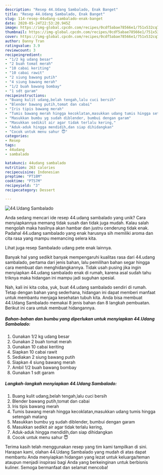 ```yaml
---
description: "Resep 44.Udang Sambalado, Enak Banget"
title: "Resep 44.Udang Sambalado, Enak Banget"
slug: 114-resep-44udang-sambalado-enak-banget
date: 2020-05-24T22:53:20.945Z
image: https://img-global.cpcdn.com/recipes/0cdf5abae78566e1/751x532cq70/44udang-sambalado-foto-resep-utama.jpg
thumbnail: https://img-global.cpcdn.com/recipes/0cdf5abae78566e1/751x532cq70/44udang-sambalado-foto-resep-utama.jpg
cover: https://img-global.cpcdn.com/recipes/0cdf5abae78566e1/751x532cq70/44udang-sambalado-foto-resep-utama.jpg
author: Danny Tran
ratingvalue: 3.9
reviewcount: 3
recipeingredient:
- "1/2 kg udang besar"
- "2 buah tomat merah"
- "10 cabai keriting"
- "10 cabai rawit"
- "2 siung bawang putih"
- "4 siung bawang merah"
- "1/2 buah bawang bombay"
- "1 sdt garam"
recipeinstructions:
- "Buang kulit udang,belah tengah,lalu cuci bersih"
- "Blender bawang putih,tomat dan cabai"
- "Iris tipis bawang merah"
- "Tumis bawang merah hingga kecoklatan,masukkan udang tumis hingga setengah matang"
- "Masukkan bumbu yg sudah diblender, bumbui dengan garam"
- "Masukkan sedikit air agar tidak terlalu kering,"
- "Aduk-aduk hingga mendidih,dan siap dihidangkan"
- "Cocok untuk menu sahur 😇"
categories:
- Resep
tags:
- 44udang
- sambalado

katakunci: 44udang sambalado 
nutrition: 263 calories
recipecuisine: Indonesian
preptime: "PT18M"
cooktime: "PT57M"
recipeyield: "3"
recipecategory: Dessert

---
```



![44.Udang Sambalado](https://img-global.cpcdn.com/recipes/0cdf5abae78566e1/751x532cq70/44udang-sambalado-foto-resep-utama.jpg)

Anda sedang mencari ide resep 44.udang sambalado yang unik? Cara menyiapkannya memang tidak susah dan tidak juga mudah. Kalau salah mengolah maka hasilnya akan hambar dan justru cenderung tidak enak. Padahal 44.udang sambalado yang enak harusnya sih memiliki aroma dan cita rasa yang mampu memancing selera kita.

Lihat juga resep Sambalado udang pete enak lainnya.

Banyak hal yang sedikit banyak mempengaruhi kualitas rasa dari 44.udang sambalado, pertama dari jenis bahan, lalu pemilihan bahan segar hingga cara membuat dan menghidangkannya. Tidak usah pusing jika ingin menyiapkan 44.udang sambalado enak di rumah, karena asal sudah tahu triknya maka hidangan ini mampu jadi suguhan spesial.


Nah, kali ini kita coba, yuk, buat 44.udang sambalado sendiri di rumah. Tetap dengan bahan yang sederhana, hidangan ini dapat memberi manfaat untuk membantu menjaga kesehatan tubuh kita. Anda bisa membuat 44.Udang Sambalado memakai 8 jenis bahan dan 8 langkah pembuatan. Berikut ini cara untuk membuat hidangannya.

<!--inarticleads1-->

##### Bahan-bahan dan bumbu yang diperlukan untuk menyiapkan 44.Udang Sambalado:

1. Gunakan 1/2 kg udang besar
1. Gunakan 2 buah tomat merah
1. Gunakan 10 cabai keriting
1. Siapkan 10 cabai rawit
1. Sediakan 2 siung bawang putih
1. Siapkan 4 siung bawang merah
1. Ambil 1/2 buah bawang bombay
1. Gunakan 1 sdt garam




<!--inarticleads2-->

##### Langkah-langkah menyiapkan 44.Udang Sambalado:

1. Buang kulit udang,belah tengah,lalu cuci bersih
1. Blender bawang putih,tomat dan cabai
1. Iris tipis bawang merah
1. Tumis bawang merah hingga kecoklatan,masukkan udang tumis hingga setengah matang
1. Masukkan bumbu yg sudah diblender, bumbui dengan garam
1. Masukkan sedikit air agar tidak terlalu kering,
1. Aduk-aduk hingga mendidih,dan siap dihidangkan
1. Cocok untuk menu sahur 😇




Terima kasih telah menggunakan resep yang tim kami tampilkan di sini. Harapan kami, olahan 44.Udang Sambalado yang mudah di atas dapat membantu Anda menyiapkan hidangan yang lezat untuk keluarga/teman ataupun menjadi inspirasi bagi Anda yang berkeinginan untuk berbisnis kuliner. Semoga bermanfaat dan selamat mencoba!
